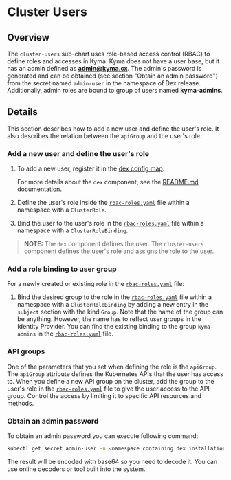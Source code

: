 # Cluster Users

## Overview

The `cluster-users` sub-chart uses role-based access control (RBAC) to define roles and accesses in Kyma. Kyma does not have a user base, but it has an admin defined as **admin@kyma.cx**. The admin's password is generated and can be obtained (see section "Obtain an admin password") from the secret named `admin-user` in the namespace of Dex release. Additionally, admin roles are bound to group of users named **kyma-admins**.

## Details

This section describes how to add a new user and define the user's role. It also describes the relation between the `apiGroup` and the user's role.

### Add a new user and define the user's role

1. To add a new user, register it in the [dex config map](../../../dex/templates/dex-config-map.yaml).

    For more details about the `dex` component, see the [README.md](../../../dex/README.md) documentation.

2. Define the user's role inside the [`rbac-roles.yaml`](templates/rbac-roles.yaml) file within a namespace with a `ClusterRole`.

3. Bind the user to the user's role in the [`rbac-roles.yaml`](templates/rbac-roles.yaml) file within a namespace with a `ClusterRoleBinding`.

> **NOTE:** The `dex` component defines the user. The `cluster-users` component defines the user's role and assigns the role to the user.

### Add a role binding to user group

For a newly created or existing role in the [`rbac-roles.yaml`](templates/rbac-roles.yaml) file:

1. Bind the desired group to the role in the [`rbac-roles.yaml`](templates/rbac-roles.yaml) file within a namespace with a `ClusterRoleBinding` by adding a new entry in the `subject` section with the kind `Group`. Note that the name of the group can be anything. However, the name has to reflect user groups in the Identity Provider. You can find the existing binding to the group `kyma-admins` in the [`rbac-roles.yaml`](templates/rbac-roles.yaml) file.

### API groups

One of the parameters that you set when defining the role is the `apiGroup`. The `apiGroup` attribute defines the Kubernetes APIs that the user has access to. When you define a new API group on the cluster, add the group to the user's role in the [`rbac-roles.yaml`](templates/rbac-roles.yaml) file to give the user access to the API group. Control the access by limiting it to specific API resources and methods.

### Obtain an admin password

To obtain an admin password you can execute following command:

``` bash
kubectl get secret admin-user -n <namespace containing dex installation> -o jsonpath="{.data.password}"
```

The result will be encoded with base64 so you need to decode it. You can use online decoders or tool built into the system.